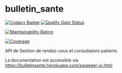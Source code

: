# bulletin_sante

[![Codacy Badge](https://api.codacy.com/project/badge/Grade/d0bee348c0fb4e7c9ac69233d5d4753b)](https://app.codacy.com/app/ndoyeahmed/bulletin_sante?utm_source=github.com&utm_medium=referral&utm_content=ndoyeahmed/bulletin_sante&utm_campaign=Badge_Grade_Dashboard)
[![Quality Gate Status](https://sonarcloud.io/api/project_badges/measure?project=ndoyeahmed_bulletin_sante&metric=alert_status)](https://sonarcloud.io/dashboard?id=ndoyeahmed_bulletin_sante)

[![Maintainability Rating](https://sonarcloud.io/api/project_badges/measure?project=ndoyeahmed_bulletin_sante&metric=sqale_rating)](https://sonarcloud.io/dashboard?id=ndoyeahmed_bulletin_sante)

[![Coverage](https://sonarcloud.io/api/project_badges/measure?project=ndoyeahmed_bulletin_sante&metric=coverage)](https://sonarcloud.io/dashboard?id=ndoyeahmed_bulletin_sante)

API de Gestion de rendez-vous et consultaions patients

La documentation est accessible via <https://bulletinsante.herokuapp.com/swagger-ui.html>
